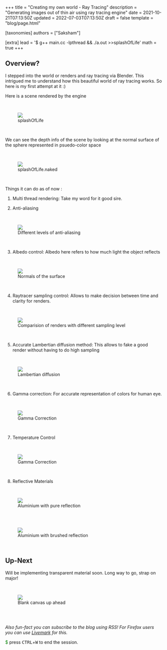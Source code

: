 +++
title = "Creating my own world - Ray Tracing"
description = "Generating images out of thin air using ray tracing engine"
date = 2021-10-21T07:13:50Z
updated = 2022-07-03T07:13:50Z
draft = false
template = "blog/page.html"

[taxonomies]
authors = ["Saksham"]

[extra]
lead = '$ g++ main.cc -lpthread && ./a.out >>splashOfLife'
math = true
+++

## Overview?
I stepped into the world or renders and ray tracing via Blender. This intrigued me to understand how this beautiful world of ray tracing works. So here is my first attempt at it :)

Here is a scene rendered by the engine 

<br>
<div style="display: block; margin-left: auto; margin-right: auto; width: 100%; ">
    <figure>
        <img src="/blog/ray-tracing/img_26min.png" class="center"></img>
        <figcaption>splashOfLife</figcaption>
    </figure>
</div>
<br>

We can see the depth info of the scene by looking at the normal surface of the sphere represented in psuedo-color space
 
<br>
<div style="display: block; margin-left: auto; margin-right: auto; width: 100%; ">
    <figure>
        <img src="/blog/ray-tracing/normalsL.png" class="center"></img>
        <figcaption>splashOfLife.naked</figcaption>
    </figure>
</div>
<br>

Things it can do as of now :

1. Multi thread rendering: Take my word for it good sire.

2. Anti-aliasing
<br>
<div style="display: block; margin-left: auto; margin-right: auto; width: 100%; ">
    <figure>
        <img src="/blog/ray-tracing/aliasing.png" class="center"></img>
        <figcaption>Different levels of anti-aliasing</figcaption>
    </figure>
</div>
<br>

3. Albedo control: Albedo here refers to how much light the object reflects

<br>
<div style="display: block; margin-left: auto; margin-right: auto; width: 100%; ">
    <figure>
        <img src="/blog/ray-tracing/img_albedo.gif" class="center"></img>
        <figcaption>Normals of the surface</figcaption>
    </figure>
</div>
<br>

4. Raytracer sampling control: Allows to make decision between time and clarity for renders. 

<br>
<div style="display: block; margin-left: auto; margin-right: auto; width: 100%; ">
    <figure>
        <img src="/blog/ray-tracing/samples.gif" class="center"></img>
        <figcaption>Comparision of renders with different sampling level</figcaption>
    </figure>
</div>
<br>

5. Accurate Lambertian diffusion method: This allows to fake a good render without having to do high sampling

<br>
<div style="display: block; margin-left: auto; margin-right: auto; width: 100%; ">
    <figure>
        <img src="/blog/ray-tracing/diffusion method.gif" class="center"></img>
        <figcaption>Lambertian diffusion</figcaption>
    </figure>
</div>
<br>

6. Gamma correction: For accurate representation of colors for human eye.

<br>
<div style="display: block; margin-left: auto; margin-right: auto; width: 100%; ">
    <figure>
        <img src="/blog/ray-tracing/gammaL.png" class="center"></img>
        <figcaption>Gamma Correction</figcaption>
    </figure>
</div>
<br>


7. Temperature Control

<br>
<div style="display: block; margin-left: auto; margin-right: auto; width: 100%; ">
    <figure>
        <img src="/blog/ray-tracing/tempratureLabled.png" class="center"></img>
        <figcaption>Gamma Correction</figcaption>
    </figure>
</div>
<br>

8. Reflective Materials

<br>
<div style="display: block; margin-left: auto; margin-right: auto; width: 100%; ">
    <figure>
        <img src="/blog/ray-tracing/img.png" class="center"></img>
        <figcaption>Aluminium with pure reflection </figcaption>
    </figure>
</div>
<br>

<br>
<div style="display: block; margin-left: auto; margin-right: auto; width: 100%; ">
    <figure>
        <img src="/blog/ray-tracing/img3.png" class="center"></img>
        <figcaption>Aluminium with brushed reflection</figcaption>
    </figure>
</div>
<br>

## Up-Next
Will be implementing transparent material soon. Long way to go, strap on major!

<br>
<div style="display: block; margin-left: auto; margin-right: auto; width: 100%; ">
    <figure>
        <img src="/blog/ray-tracing/img.jpg" class="center"></img>
        <figcaption>Blank canvas up ahead</figcaption>
    </figure>
</div>
<br>

<br>

*Also fun-fact you can subscribe to the blog using RSS! For Firefox users you can use [Livemark](https://addons.mozilla.org/en-US/firefox/addon/livemarks/?utm_source=addons.mozilla.org&utm_medium=referral&utm_content=search) for this.*

<span style="color:green">$</span> press <kbd>CTRL</kbd>+<kbd>W</kbd> to end the session.
